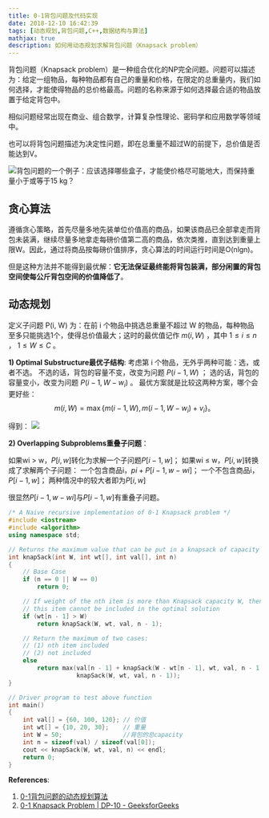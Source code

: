 ```yaml
---
title: 0-1背包问题及代码实现
date: 2018-12-10 16:42:39
tags: [动态规划,背包问题,C++,数据结构与算法]
mathjax: true
description: 如何用动态规划求解背包问题（Knapsack problem）
---
```

背包问题（Knapsack problem）是一种组合优化的NP完全问题。问题可以描述为：给定一组物品，每种物品都有自己的重量和价格，在限定的总重量内，我们如何选择，才能使得物品的总价格最高。问题的名称来源于如何选择最合适的物品放置于给定背包中。

相似问题经常出现在商业、组合数学，计算复杂性理论、密码学和应用数学等领域中。

也可以将背包问题描述为决定性问题，即在总重量不超过W的前提下，总价值是否能达到V。

![背包问题的一个例子：应该选择哪些盒子，才能使价格尽可能地大，而保持重量小于或等于15 kg？](375px-Knapsack.svg.png '背包问题的一个例子：应该选择哪些盒子，才能使价格尽可能地大，而保持重量小于或等于15 kg？')

## 贪心算法

遵循贪心策略，首先尽量多地先装单位价值高的商品，如果该商品已全部拿走而背包未装满，继续尽量多地拿走每磅价值第二高的商品，依次类推，直到达到重量上限W。因此，通过将商品按每磅价值排序，贪心算法的时间运行时间是O(nlgn)。

但是这种方法并不能得到最优解：**它无法保证最终能将背包装满，部分闲置的背包空间使每公斤背包空间的价值降低了**。

## 动态规划

定义子问题 $\mathbf{\text{P(i, W)}}$ 为：在前 i 个物品中挑选总重量不超过 W 的物品，每种物品至多只能挑选1个，使得总价值最大；这时的最优值记作 $m(i,W)$ ，其中 $1\leq i\leq n$ ， $1\leq W\leq C$ 。

**1) Optimal Substructure最优子结构**:
考虑第 i 个物品，无外乎两种可能：选，或者不选。
不选的话，背包的容量不变，改变为问题 $P(i-1, W)$ ；
选的话，背包的容量变小，改变为问题 $P(i-1, W-w_i)$ 。
最优方案就是比较这两种方案，哪个会更好些：
$$
m(i,W)=\max\{m(i-1,W),m(i-1,W-w_i)+v_i\} 。
$$

得到：
![](equation.svg)

**2) Overlapping Subproblems重叠子问题**：

如果wi > w，$P[i, w]$转化为求解一个子问题$P[i-1, w]$；
如果wi ≤ w，$P[i, w]$转换成了求解两个子问题：
一个包含商品i，$pi + P[i-1, w- wi]$；
一个不包含商品i，$P[i-1, w]$；
两种情况中的较大者即为$P[i, w]$

很显然$P[i-1, w-wi]$与$P[i-1, w]$有重叠子问题。

```cpp
/* A Naive recursive implementation of 0-1 Knapsack problem */
#include <iostream>
#include <algorithm>
using namespace std;

// Returns the maximum value that can be put in a knapsack of capacity W
int knapSack(int W, int wt[], int val[], int n)
{
    // Base Case
    if (n == 0 || W == 0)
        return 0;

    // If weight of the nth item is more than Knapsack capacity W, then
    // this item cannot be included in the optimal solution
    if (wt[n - 1] > W)
        return knapSack(W, wt, val, n - 1);

    // Return the maximum of two cases:
    // (1) nth item included
    // (2) not included
    else
        return max(val[n - 1] + knapSack(W - wt[n - 1], wt, val, n - 1),
                   knapSack(W, wt, val, n - 1));
}

// Driver program to test above function
int main()
{
    int val[] = {60, 100, 120}; // 价值
    int wt[] = {10, 20, 30};    // 重量
    int W = 50;                 //背包的总capacity
    int n = sizeof(val) / sizeof(val[0]);
    cout << knapSack(W, wt, val, n) << endl;
    return 0;
}
```

**References**:
1. [0-1背包问题的动态规划算法](https://zhuanlan.zhihu.com/p/30959069)
2. [0-1 Knapsack Problem | DP-10 - GeeksforGeeks](https://www.google.com.hk/search?q=Knapsack+problem&oq=Knapsack+problem&aqs=chrome..69i57&sourceid=chrome&ie=UTF-8)
